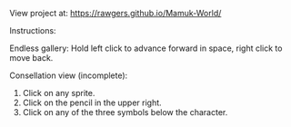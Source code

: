View project at:
https://rawgers.github.io/Mamuk-World/

Instructions:

Endless gallery:
Hold left click to advance forward in space, right click to move back.

Consellation view (incomplete):
1. Click on any sprite.
2. Click on the pencil in the upper right.
3. Click on any of the three symbols below the character.
